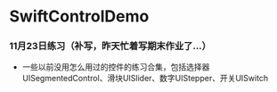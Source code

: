 # SwiftControlDemo
### 11月23日练习（补写，昨天忙着写期末作业了...）
* 一些以前没用怎么用过的控件的练习合集，包括选择器UISegmentedControl、滑块UISlider、数字UIStepper、开关UISwitch
